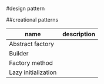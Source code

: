 #design pattern

##creational patterns

|name|description|
|----|----|
|Abstract factory||
|Builder||
|Factory method||
|Lazy initialization||
